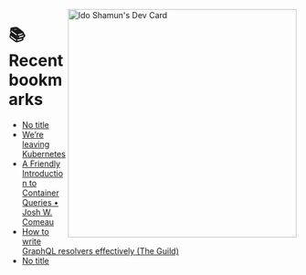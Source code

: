<a href="https://app.daily.dev/idoshamun"><img src="https://api.daily.dev/devcards/v2/28849d86070e4c099c877ab6837c61f0.png?type=default&r=auy" align="right" width="400" alt="Ido Shamun's Dev Card"/></a>

# 📚 Recent bookmarks
<!-- BOOKMARKS:START -->
- [No title](https://app.daily.dev/posts/f9qnw5MEW?utm_source=rss&utm_medium=bookmarks&utm_campaign=28849d86070e4c099c877ab6837c61f0)
- [We’re leaving Kubernetes](https://app.daily.dev/posts/mnoVOf1bd?utm_source=rss&utm_medium=bookmarks&utm_campaign=28849d86070e4c099c877ab6837c61f0)
- [A Friendly Introduction to Container Queries • Josh W. Comeau](https://app.daily.dev/posts/VXGGvqH4s?utm_source=rss&utm_medium=bookmarks&utm_campaign=28849d86070e4c099c877ab6837c61f0)
- [How to write GraphQL resolvers effectively &lpar;The Guild&rpar;](https://app.daily.dev/posts/ddGXxJb7g?utm_source=rss&utm_medium=bookmarks&utm_campaign=28849d86070e4c099c877ab6837c61f0)
- [No title](https://app.daily.dev/posts/xeFUIqIXK?utm_source=rss&utm_medium=bookmarks&utm_campaign=28849d86070e4c099c877ab6837c61f0)
<!-- BOOKMARKS:END -->
